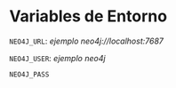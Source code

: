 # Variables de Entorno

`NEO4J_URL`: *ejemplo neo4j://localhost:7687*

`NEO4J_USER`: *ejemplo neo4j*

`NEO4J_PASS`